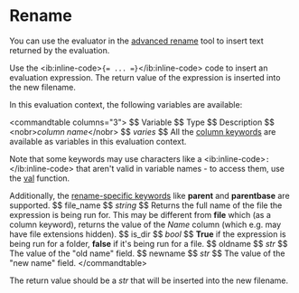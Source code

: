 # Rename

You can use the evaluator in the [advanced rename](/Manual/file_operations/renaming_files/advanced_rename/RAEDME.md) tool to insert text returned by the evaluation.

Use the \<ib:inline-code\>`{= ... =}`\</ib:inline-code\> code to insert an evaluation expression. The return value of the expression is inserted into the new filename.

In this evaluation context, the following variables are available:

\<commandtable columns="3"\> \$\$ Variable \$\$ Type \$\$ Description \$\$ \<nobr\>*column name*\</nobr\> \$\$ *varies* \$\$ All the [column keywords](/Manual/reference/metadata_keywords/keywords_for_columns.md) are available as variables in this evaluation context.

Note that some keywords may use characters like a \<ib:inline-code\>`:`\</ib:inline-code\> that aren't valid in variable names - to access them, use the [val](/Manual/reference/evaluator/val.md) function.

Additionally, the [rename-specific keywords](/Manual/file_operations/renaming_files/advanced_rename/renaming_with_metadata.md) like **parent** and **parentbase** are supported. \$\$ file_name \$\$ *string* \$\$ Returns the full name of the file the expression is being run for. This may be different from **file** which (as a column keyword), returns the value of the *Name* column (which e.g. may have file extensions hidden). \$\$ is_dir \$\$ *bool* \$\$ **True** if the expression is being run for a folder, **false** if it's being run for a file. \$\$ oldname \$\$ *str* \$\$ The value of the "old name" field. \$\$ newname \$\$ *str* \$\$ The value of the "new name" field. \</commandtable\>

The return value should be a *str* that will be inserted into the new filename.
